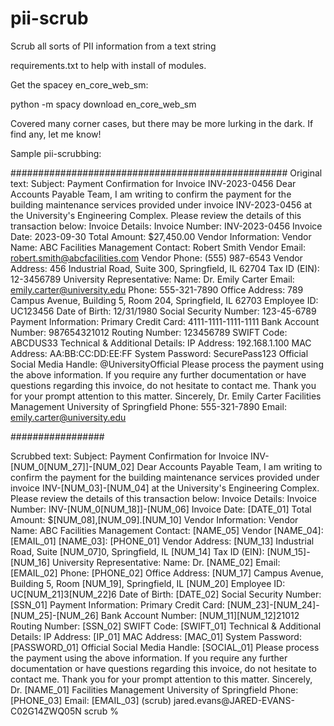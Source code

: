 # pii-scrub
Scrub all sorts of PII information from a text string

requirements.txt to help with install of modules.

Get the spacey en_core_web_sm:

python -m spacy download en_core_web_sm

Covered many corner cases, but there may be more lurking in the dark.  If find any, let me know!

Sample pii-scrubbing:

##################################################
Original text:
Subject: Payment Confirmation for Invoice INV-2023-0456
Dear Accounts Payable Team,
 I am writing to confirm the payment for the building maintenance services provided under invoice INV-2023-0456 at the University's Engineering Complex.
 Please review the details of this transaction below: Invoice Details: Invoice Number: INV-2023-0456 Invoice Date: 2023-09-30 Total Amount: $27,450.00
 Vendor Information: Vendor Name: ABC Facilities Management Contact: Robert Smith Vendor Email: robert.smith@abcfacilities.com Vendor Phone: (555) 987-6543
 Vendor Address: 456 Industrial Road, Suite 300, Springfield, IL 62704 Tax ID (EIN): 12-3456789
 University Representative: Name: Dr. Emily Carter Email: emily.carter@university.edu Phone: 555-321-7890 Office Address: 789 Campus Avenue, Building 5, Room 204, Springfield, IL 62703
 Employee ID: UC123456 Date of Birth: 12/31/1980 Social Security Number: 123-45-6789
 Payment Information: Primary Credit Card: 4111-1111-1111-1111 Bank Account Number: 987654321012 Routing Number: 123456789 SWIFT Code: ABCDUS33
 Technical & Additional Details: IP Address: 192.168.1.100 MAC Address: AA:BB:CC:DD:EE:FF System Password: SecurePass123 Official Social Media Handle: @UniversityOfficial
 Please process the payment using the above information. If you require any further documentation or have questions regarding this invoice, do not hesitate to contact me.
 Thank you for your prompt attention to this matter. Sincerely, Dr. Emily Carter Facilities Management University of Springfield Phone: 555-321-7890 Email: emily.carter@university.edu


#################

Scrubbed text:
Subject: Payment Confirmation for Invoice INV-[NUM_0[NUM_27]]-[NUM_02]
Dear Accounts Payable Team,
 I am writing to confirm the payment for the building maintenance services provided under invoice INV-[NUM_03]-[NUM_04] at the University's Engineering Complex.
 Please review the details of this transaction below: Invoice Details: Invoice Number: INV-[NUM_0[NUM_18]]-[NUM_06] Invoice Date: [DATE_01] Total Amount: $[NUM_08],[NUM_09].[NUM_10]
 Vendor Information: Vendor Name: ABC Facilities Management Contact: [NAME_05] Vendor [NAME_04]: [EMAIL_01] [NAME_03]: [PHONE_01]
 Vendor Address: [NUM_13] Industrial Road, Suite [NUM_07]0, Springfield, IL [NUM_14] Tax ID (EIN): [NUM_15]-[NUM_16]
 University Representative: Name: Dr. [NAME_02] Email: [EMAIL_02] Phone: [PHONE_02] Office Address: [NUM_17] Campus Avenue, Building 5, Room [NUM_19], Springfield, IL [NUM_20]
 Employee ID: UC[NUM_21]3[NUM_22]6 Date of Birth: [DATE_02] Social Security Number: [SSN_01]
 Payment Information: Primary Credit Card: [NUM_23]-[NUM_24]-[NUM_25]-[NUM_26] Bank Account Number: [NUM_11][NUM_12]21012 Routing Number: [SSN_02] SWIFT Code: [SWIFT_01]
 Technical & Additional Details: IP Address: [IP_01] MAC Address: [MAC_01] System Password: [PASSWORD_01] Official Social Media Handle: [SOCIAL_01]
 Please process the payment using the above information. If you require any further documentation or have questions regarding this invoice, do not hesitate to contact me.
 Thank you for your prompt attention to this matter. Sincerely, Dr. [NAME_01] Facilities Management University of Springfield Phone: [PHONE_03] Email: [EMAIL_03]
(scrub) jared.evans@JARED-EVANS-C02G14ZWQ05N scrub %
